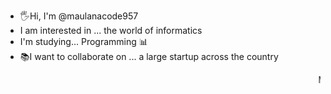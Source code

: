 - ️🖐️Hi, I'm @maulanacode957
 - I am interested in ... the world of informatics ️
- I'm studying... Programming ️📊
- ️📚I want to collaborate on ... a large startup across the country

<marquee>My name is ikrom maulana likes tech stuff</marquee>
